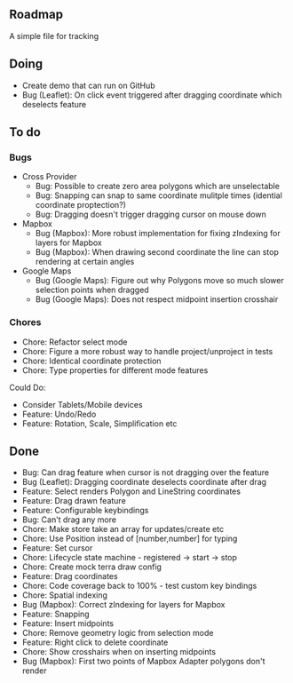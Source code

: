 ## Roadmap

A simple file for tracking

## Doing

- Create demo that can run on GitHub
- Bug (Leaflet): On click event triggered after dragging coordinate which deselects feature

## To do

### Bugs

- Cross Provider
  - Bug: Possible to create zero area polygons which are unselectable
  - Bug: Snapping can snap to same coordinate mulitple times (idential coordinate proptection?)
  - Bug: Dragging doesn't trigger dragging cursor on mouse down
- Mapbox
  - Bug (Mapbox): More robust implementation for fixing zIndexing for layers for Mapbox
  - Bug (Mapbox): When drawing second coordinate the line can stop rendering at certain angles
- Google Maps
  - Bug (Google Maps): Figure out why Polygons move so much slower selection points when dragged
  - Bug (Google Maps): Does not respect midpoint insertion crosshair

### Chores

- Chore: Refactor select mode
- Chore: Figure a more robust way to handle project/unproject in tests
- Chore: Identical coordinate protection
- Chore: Type properties for different mode features

Could Do:

- Consider Tablets/Mobile devices
- Feature: Undo/Redo
- Feature: Rotation, Scale, Simplification etc

## Done

- Bug: Can drag feature when cursor is not dragging over the feature
- Bug (Leaflet): Dragging coordinate deselects coordinate after drag
- Feature: Select renders Polygon and LineString coordinates
- Feature: Drag drawn feature
- Feature: Configurable keybindings
- Bug: Can't drag any more
- Chore: Make store take an array for updates/create etc
- Chore: Use Position instead of [number,number] for typing
- Feature: Set cursor
- Chore: Lifecycle state machine - registered -> start -> stop
- Chore: Create mock terra draw config
- Feature: Drag coordinates
- Chore: Code coverage back to 100% - test custom key bindings
- Chore: Spatial indexing
- Bug (Mapbox): Correct zIndexing for layers for Mapbox
- Feature: Snapping
- Feature: Insert midpoints
- Chore: Remove geometry logic from selection mode
- Feature: Right click to delete coordinate
- Chore: Show crosshairs when on inserting midpoints
- Bug (Mapbox): First two points of Mapbox Adapter polygons don't render
